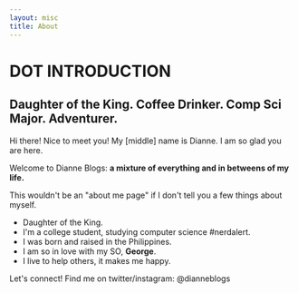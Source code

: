 ```yaml
---
layout: misc
title: About
---
```


# DOT INTRODUCTION
## Daughter of the King. Coffee Drinker. Comp Sci Major. Adventurer.

Hi there! Nice to meet you! My [middle] name is Dianne. I am so glad you are here.

Welcome to Dianne Blogs: **a mixture of everything and in betweens of my life.**

This wouldn't be an "about me page" if I don't tell you a few things about myself.

* Daughter of the King.
* I'm a college student, studying computer science #nerdalert.
* I was born and raised in the Philippines.
* I am so in love with my SO, **George**.
* I live to help others, it makes me happy.

Let's connect! Find me on twitter/instagram: @dianneblogs
